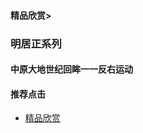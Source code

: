 #### 精品欣赏>

### 明居正系列
#### 中原大地世纪回眸一一反右运动







#### 推荐点击
- [精品欣赏](https://summer200.github.io/content/main)


